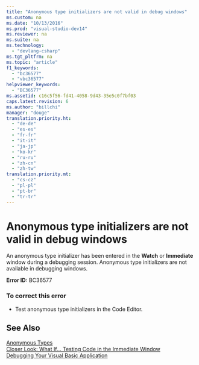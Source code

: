 ```yaml
---
title: "Anonymous type initializers are not valid in debug windows"
ms.custom: na
ms.date: "10/13/2016"
ms.prod: "visual-studio-dev14"
ms.reviewer: na
ms.suite: na
ms.technology: 
  - "devlang-csharp"
ms.tgt_pltfrm: na
ms.topic: "article"
f1_keywords: 
  - "bc36577"
  - "vbc36577"
helpviewer_keywords: 
  - "BC36577"
ms.assetid: c16c5f56-fd41-4058-9d43-35e5c0f7bf03
caps.latest.revision: 6
ms.author: "billchi"
manager: "douge"
translation.priority.ht: 
  - "de-de"
  - "es-es"
  - "fr-fr"
  - "it-it"
  - "ja-jp"
  - "ko-kr"
  - "ru-ru"
  - "zh-cn"
  - "zh-tw"
translation.priority.mt: 
  - "cs-cz"
  - "pl-pl"
  - "pt-br"
  - "tr-tr"
---
```

# Anonymous type initializers are not valid in debug windows
An anonymous type initializer has been entered in the **Watch** or **Immediate** window during a debugging session. Anonymous type initializers are not available in debugging windows.  
  
 **Error ID:** BC36577  
  
### To correct this error  
  
-   Test anonymous type initializers in the Code Editor.  
  
## See Also  
 [Anonymous Types](../Topic/Anonymous%20Types%20\(Visual%20Basic\).md)   
 [Closer Look: What If... Testing Code in the Immediate Window](http://msdn.microsoft.com/en-us/3613a627-09a4-44e1-9cc2-f2a29f4e0744)   
 [Debugging Your Visual Basic Application](../Topic/Debugging%20Your%20Visual%20Basic%20Application.md)